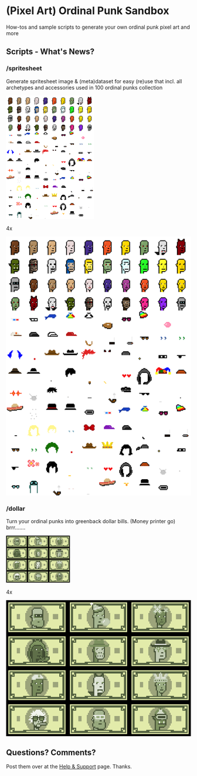 # (Pixel Art) Ordinal Punk Sandbox


How-tos and sample scripts to generate your own ordinal punk pixel art and more



## Scripts - What's News?

### /spritesheet

Generate spritesheet image & (meta)dataset for easy (re)use
that incl. all archetypes and accessories
used in 100 ordinal punks collection

![](spritesheet/i/spritesheet.png)

4x

![](spritesheet/i/spritesheet@4x.png)



### /dollar

Turn your ordinal punks into greenback dollar bills. (Money printer go)  brrr.......

![](dollar/i/dollars.png)

4x

![](dollar/i/dollars@4x.png)





## Questions? Comments?

Post them over at the [Help & Support](https://github.com/geraldb/help) page. Thanks.



